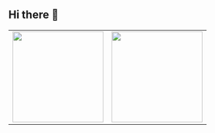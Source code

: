 ## Hi there 👋

<!--
**ygw1026/ygw1026** is a ✨ _special_ ✨ repository because its `README.md` (this file) appears on your GitHub profile.

Here are some ideas to get you started:

- 🔭 I’m currently working on ...
- 🌱 I’m currently learning ...
- 👯 I’m looking to collaborate on ...
- 🤔 I’m looking for help with ...
- 💬 Ask me about ...
- 📫 How to reach me: ...
- 😄 Pronouns: ...
- ⚡ Fun fact: ...
-->

<table>
  <tr>
    <td>
      <img src="https://github-readme-stats.vercel.app/api?username=ygw1026&show_icons=true&theme=dark&hide_border=true&bg_color=0d1117&icon_color=58a6ff&text_color=c9d1d9&title_color=58a6ff" height="180em" />
    </td>
    <td>
      <img src="https://github-readme-stats.vercel.app/api/top-langs/?username=ygw1026&layout=compact&theme=dark&hide_border=true&bg_color=0d1117&text_color=c9d1d9&title_color=58a6ff&exclude_repo=rest-api" height="180em" />
    </td>
  </tr>
</table>

